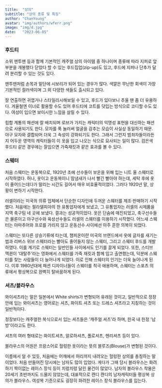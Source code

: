 ```yaml
---
title:  "상의"
subtitle: "상의 종류 및 특징"
author: "ChanYoung"
avatar: "img/authors/wferr.png"
image: "img/d.jpg"
date:   "2023-06-05"
---
```

###  
### 후드티
소위 맨투맨 등과 함께 기본적인 캐주얼 상의 아이템 중 하나이며 종류에 따라 지퍼로 앞부분을 개봉했다 닫았다 할 수 있는 후드집업(zip-up)도 있고, 후드에 지퍼나 단추가 달려 분리할 수 있는 것도 있다.

맨투맨처럼 손목과 밑단에 시보리가 되어 있는 경우가 많다. 색깔은 무난한 회색이 가장 기본적인 컬러색이며 그 외 다양한 색들도 출시되고 있다.

잘 연출하면 귀엽거나 스타일리시해보일 수 있고, 후드가 있다보니 추울 땐 좀 더 유용하다. 겨울철엔 이너로 활용할 수도 있어 후드티에 코트를 덧입는 방식으로 코디할 수도 있다. 여성이 입으면 보이시한 느낌을 살릴 수 있다.

힙합 계통의 패션에 잘 배치되며 로브가 가지는 캐릭터의 익명성 표현을 대신하는 패션으로 사용되기도 한다. 모자를 푹 눌러써 얼굴을 감추는 모습이 사실상 동일하기 때문. 야구 모자와 결합되어 더욱 그 속성이 강화되기도 한다. 그래서 그런지 범죄자들이라든지 어두운 영역의 캐릭터들이 이 옷을 입고 나오는 식으로 묘사되는 일이 많다. 검은색 후드티 같은 경우에는 잘입으면 가죽재킷과 같은 효과를 볼 수 있다.

### 스웨터
처음 스웨터는 운동복으로, 1920년 초에 선수들이 보온을 위해 입는 니트 울 스웨터로 시작하였다. 허나, 옷이고 운동복이니 땀냄새가 나서 빨긴 빨아야 하는데, 세탁 후에 옷이 줄어드는데다가 말리는 시간도 길어서 매우 비효율적이었다. 그러다 1920년 말, 상황이 변하기 시작한다.

러셀이라는 미국의 의류 업체에서 단순한 디자인에 두꺼운 스웨터를 제조·판매하기 시작했다. 처음에는 필라델피아의 한 유통업자에게 보냈고, 그 유통업자는 러셀의 시제품을 지역 축구팀 네 곳에 보냈다. 결과는 성공적이었다. 옷은 단숨에 매진되었고, 축구선수들은 물론이고 야구선수와 육상선수들도 러셀의 스웨터를 이용하기 시작했다. 어느새 스웨터는 아마추어와 프로를 가리지 않고 운동선수 사이에선 아주 흔한 의복이 되었다.

스웨터는 또다른 상승기류에 타는데, 챔피온이란 미국의 브랜드에서 옷에 글자를 새기는 법과 리버스 위브 스웨터라는 빨아도 줄어들지 않는 스웨터, 그리고 스웨터 후드를 개발하였다. 이를 계기로 스웨터는 일반인들 사이에서도 인기를 끌게 되었다. 또한, 스티브 맥퀸이 '대탈주'라는 영화에서 스웨터를 가죽 재킷과 함께 입고 출연했는데, 덕분에 스웨터를 찾는 사람들이 더 늘어나게 되었다. 이로 인해 스웨터의 인기는 더욱 늘어나게 된다. 이후 1980년대에 패션 디자이너들이 스웨터를 적극 애용하며, 스웨터는 스포츠 의류에서 평상복으로 완벽히 탈바꿈하게 된다.

### 셔츠/블라우스
와이셔츠라는 말은 일본에서 White shirts가 변형되어 유래된 것이고, 일반적으로 정장 안에 입는 와이셔츠는 영어로는 셔츠, 화이트 셔츠 또는 드레스 셔츠라고 지칭하는 것이 일반적이다.

정장보다는 캐주얼한 복식으로서 입는 셔츠들은 '캐주얼 셔츠'라 하며, 한국 내 한정 '남방'이라고도 한다.

셔츠의 여러 형태로는 화이트셔츠, 알로하셔츠, 폴로셔츠, 헨리셔츠 등이 있다.

블라우스의 어원은 프랑스어로 헐렁한 옷이라는 뜻의 블루즈(Blouse)가 변형된 것이다.

이름에서 알 수 있듯, 처음에는 어깨에서 허리까지 내려오는 헐렁한 상의를 총칭하는 말이었다. 처음 만들어진 당시에는 남자도 많이 입었다. 게다가 그때 당시 블라우스는 화려하기 짝이없는 레이스 장식 등이 치렁치렁 달린 물건이 많았다. 남자의 블라우스 착용은 20세기 초반까지도 드물지 않았는데, 대표적으로 캔디 캔디의 남자캐릭터들 평상복 상의가 블라우스. 여성복 기준으로도 굉장히 화려한 레이스 장식 블라우스를 입는다.